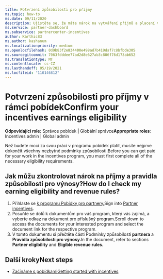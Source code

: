 ```yaml
---
title: Potvrzení způsobilosti pro příjmy
ms.topic: how-to
ms.date: 09/11/2020
description: Ujistěte se, že máte nárok na vytváření příjmů a placení v programu pobídek. Zkontrolujte nárok na příjmy a pravidla výnosů v Partnerské centrum.
ms.service: partner-dashboard
ms.subservice: partnercenter-incentives
author: Karthic83
ms.author: kashanum
ms.localizationpriority: medium
ms.openlocfilehash: 0d9b83f2e834400e498ad7b419daf7c8bfbde305
ms.sourcegitcommit: 7063fdddee77ad2d8e627ab3c806f76d173ab652
ms.translationtype: MT
ms.contentlocale: cs-CZ
ms.lasthandoff: 05/19/2021
ms.locfileid: "110146812"
---
```

# <a name="confirm-your-incentives-earnings-eligibility"></a><span data-ttu-id="b1e39-104">Potvrzení způsobilosti pro příjmy v rámci pobídek</span><span class="sxs-lookup"><span data-stu-id="b1e39-104">Confirm your incentives earnings eligibility</span></span>

<span data-ttu-id="b1e39-105">**Odpovídající role:** Správce pobídek | Globální správce</span><span class="sxs-lookup"><span data-stu-id="b1e39-105">**Appropriate roles**: Incentives admin | Global admin</span></span>

<span data-ttu-id="b1e39-106">Než budete moci za svou práci v programu pobídek platit, musíte nejprve dokončit všechny nezbytné podmínky způsobilosti.</span><span class="sxs-lookup"><span data-stu-id="b1e39-106">Before you can get paid for your work in the incentives program, you must first complete all of the necessary eligibility requirements.</span></span>

## <a name="how-do-i-check-my-earning-eligibility-and-revenue-rules"></a><span data-ttu-id="b1e39-107">Jak můžu zkontrolovat nárok na příjmy a pravidla způsobilosti pro výnosy?</span><span class="sxs-lookup"><span data-stu-id="b1e39-107">How do I check my earning eligibility and revenue rules?</span></span>

1. <span data-ttu-id="b1e39-108">Přihlaste se [k programu Pobídky pro partnery.](https://partner.microsoft.com/membership/partner-incentives)</span><span class="sxs-lookup"><span data-stu-id="b1e39-108">Sign into [Partner incentives](https://partner.microsoft.com/membership/partner-incentives).</span></span>
2. <span data-ttu-id="b1e39-109">Posuňte se dolů k dokumentům pro váš program, který vás zajímá, a vyberte odkaz na dokument pro příslušný program.</span><span class="sxs-lookup"><span data-stu-id="b1e39-109">Scroll down to access the documents for your interested program and select the document link for the respective program.</span></span>
3. <span data-ttu-id="b1e39-110">V tomto dokumentu si přečtěte části Podmínky způsobilosti **partnera** a **Pravidla způsobilosti pro výnosy.**</span><span class="sxs-lookup"><span data-stu-id="b1e39-110">In the document, refer to sections **Partner eligibility** and **Eligible revenue rules**.</span></span>

## <a name="next-steps"></a><span data-ttu-id="b1e39-111">Další kroky</span><span class="sxs-lookup"><span data-stu-id="b1e39-111">Next steps</span></span>

- [<span data-ttu-id="b1e39-112">Začínáme s pobídkami</span><span class="sxs-lookup"><span data-stu-id="b1e39-112">Getting started with incentives</span></span>](incentives-get-started-intro.md)
